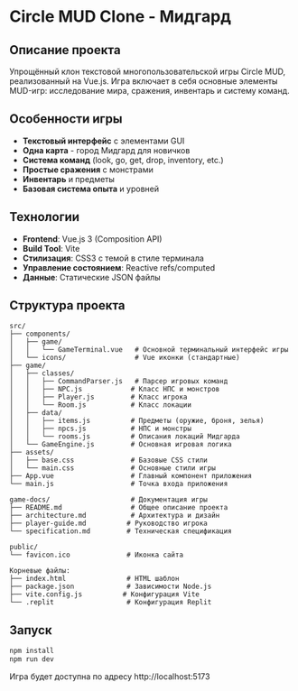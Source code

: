 
# Circle MUD Clone - Мидгард

## Описание проекта

Упрощённый клон текстовой многопользовательской игры Circle MUD, реализованный на Vue.js. Игра включает в себя основные элементы MUD-игр: исследование мира, сражения, инвентарь и систему команд.

## Особенности игры

- **Текстовый интерфейс** с элементами GUI
- **Одна карта** - город Мидгард для новичков
- **Система команд** (look, go, get, drop, inventory, etc.)
- **Простые сражения** с монстрами
- **Инвентарь** и предметы
- **Базовая система опыта** и уровней

## Технологии

- **Frontend**: Vue.js 3 (Composition API)
- **Build Tool**: Vite
- **Стилизация**: CSS3 с темой в стиле терминала
- **Управление состоянием**: Reactive refs/computed
- **Данные**: Статические JSON файлы

## Структура проекта

```
src/
├── components/
│   ├── game/
│   │   └── GameTerminal.vue   # Основной терминальный интерфейс игры
│   └── icons/                 # Vue иконки (стандартные)
├── game/
│   ├── classes/
│   │   ├── CommandParser.js   # Парсер игровых команд
│   │   ├── NPC.js            # Класс НПС и монстров
│   │   ├── Player.js         # Класс игрока
│   │   └── Room.js           # Класс локации
│   ├── data/
│   │   ├── items.js          # Предметы (оружие, броня, зелья)
│   │   ├── npcs.js           # НПС и монстры
│   │   └── rooms.js          # Описания локаций Мидгарда
│   └── GameEngine.js         # Основная игровая логика
├── assets/
│   ├── base.css              # Базовые CSS стили
│   └── main.css              # Основные стили игры
├── App.vue                   # Главный компонент приложения
└── main.js                   # Точка входа приложения

game-docs/                    # Документация игры
├── README.md                 # Общее описание проекта
├── architecture.md           # Архитектура и дизайн
├── player-guide.md          # Руководство игрока
└── specification.md         # Техническая спецификация

public/
└── favicon.ico              # Иконка сайта

Корневые файлы:
├── index.html               # HTML шаблон
├── package.json             # Зависимости Node.js
├── vite.config.js          # Конфигурация Vite
└── .replit                  # Конфигурация Replit
```

## Запуск

```bash
npm install
npm run dev
```

Игра будет доступна по адресу http://localhost:5173
